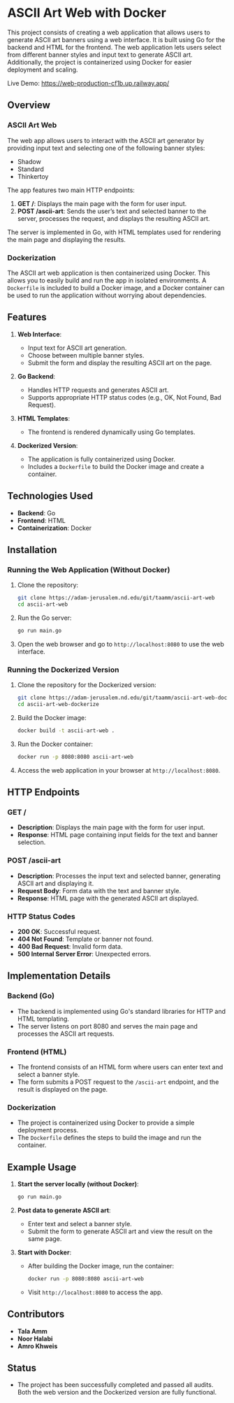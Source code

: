 # ASCII Art Web with Docker

This project consists of creating a web application that allows users to generate ASCII art banners using a web interface. It is built using Go for the backend and HTML for the frontend. The web application lets users select from different banner styles and input text to generate ASCII art. Additionally, the project is containerized using Docker for easier deployment and scaling.

Live Demo: https://web-production-cf1b.up.railway.app/

## Overview

### ASCII Art Web

The web app allows users to interact with the ASCII art generator by providing input text and selecting one of the following banner styles:

- Shadow
- Standard
- Thinkertoy

The app features two main HTTP endpoints:

1. **GET /**: Displays the main page with the form for user input.
2. **POST /ascii-art**: Sends the user’s text and selected banner to the server, processes the request, and displays the resulting ASCII art.

The server is implemented in Go, with HTML templates used for rendering the main page and displaying the results.

### Dockerization

The ASCII art web application is then containerized using Docker. This allows you to easily build and run the app in isolated environments. A `Dockerfile` is included to build a Docker image, and a Docker container can be used to run the application without worrying about dependencies.

## Features

1. **Web Interface**:
   - Input text for ASCII art generation.
   - Choose between multiple banner styles.
   - Submit the form and display the resulting ASCII art on the page.

2. **Go Backend**:
   - Handles HTTP requests and generates ASCII art.
   - Supports appropriate HTTP status codes (e.g., OK, Not Found, Bad Request).

3. **HTML Templates**:
   - The frontend is rendered dynamically using Go templates.

4. **Dockerized Version**:
   - The application is fully containerized using Docker.
   - Includes a `Dockerfile` to build the Docker image and create a container.

## Technologies Used
- **Backend**: Go
- **Frontend**: HTML
- **Containerization**: Docker

## Installation

### Running the Web Application (Without Docker)

1. Clone the repository:
   ```bash
   git clone https://adam-jerusalem.nd.edu/git/taamm/ascii-art-web
   cd ascii-art-web
   ```

2. Run the Go server:
   ```bash
   go run main.go
   ```

3. Open the web browser and go to `http://localhost:8080` to use the web interface.

### Running the Dockerized Version

1. Clone the repository for the Dockerized version:
   ```bash
   git clone https://adam-jerusalem.nd.edu/git/taamm/ascii-art-web-dockerize
   cd ascii-art-web-dockerize
   ```

2. Build the Docker image:
   ```bash
   docker build -t ascii-art-web .
   ```

3. Run the Docker container:
   ```bash
   docker run -p 8080:8080 ascii-art-web
   ```

4. Access the web application in your browser at `http://localhost:8080`.

## HTTP Endpoints

### GET / 
- **Description**: Displays the main page with the form for user input.
- **Response**: HTML page containing input fields for the text and banner selection.

### POST /ascii-art
- **Description**: Processes the input text and selected banner, generating ASCII art and displaying it.
- **Request Body**: Form data with the text and banner style.
- **Response**: HTML page with the generated ASCII art displayed.

### HTTP Status Codes
- **200 OK**: Successful request.
- **404 Not Found**: Template or banner not found.
- **400 Bad Request**: Invalid form data.
- **500 Internal Server Error**: Unexpected errors.

## Implementation Details

### Backend (Go)
- The backend is implemented using Go's standard libraries for HTTP and HTML templating.
- The server listens on port 8080 and serves the main page and processes the ASCII art requests.

### Frontend (HTML)
- The frontend consists of an HTML form where users can enter text and select a banner style.
- The form submits a POST request to the `/ascii-art` endpoint, and the result is displayed on the page.

### Dockerization
- The project is containerized using Docker to provide a simple deployment process.
- The `Dockerfile` defines the steps to build the image and run the container.

## Example Usage

1. **Start the server locally (without Docker)**:
   ```bash
   go run main.go
   ```

2. **Post data to generate ASCII art**:
   - Enter text and select a banner style.
   - Submit the form to generate ASCII art and view the result on the same page.

3. **Start with Docker**:
   - After building the Docker image, run the container:
     ```bash
     docker run -p 8080:8080 ascii-art-web
     ```
   - Visit `http://localhost:8080` to access the app.

## Contributors
- **Tala Amm**
- **Noor Halabi**
- **Amro Khweis**

## Status
- The project has been successfully completed and passed all audits. Both the web version and the Dockerized version are fully functional.
